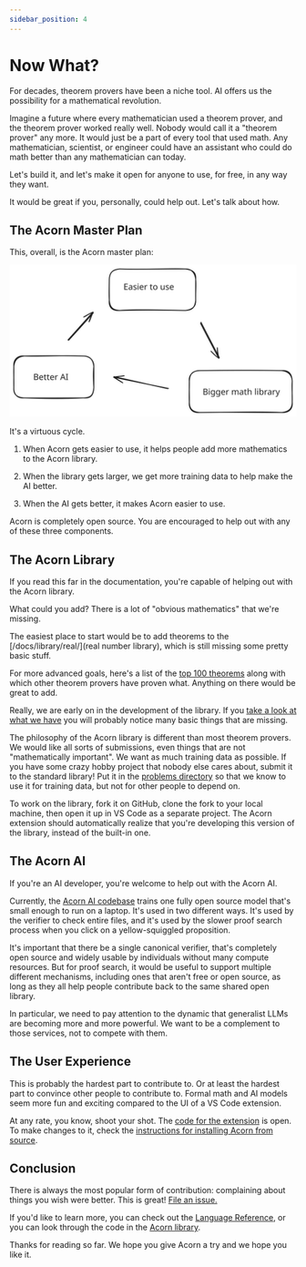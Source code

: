 ```yaml
---
sidebar_position: 4
---
```


# Now What?

For decades, theorem provers have been a niche tool. AI offers us the possibility for a mathematical revolution.

Imagine a future where every mathematician used a theorem prover, and the theorem prover worked really well. Nobody would call it a "theorem prover" any more. It would just be a part of every tool that used math. Any mathematician, scientist, or engineer could have an assistant who could do math better than any mathematician can today.

Let's build it, and let's make it open for anyone to use, for free, in any way they want.

It would be great if you, personally, could help out. Let's talk about how.

## The Acorn Master Plan

This, overall, is the Acorn master plan:

<div style={{ margin: '20px', padding: '20px' }}>
  <img src="/img/masterplan.svg" alt="Master Plan Diagram" />
</div>

It's a virtuous cycle.

1. When Acorn gets easier to use, it helps people add more mathematics to the Acorn library.

2. When the library gets larger, we get more training data to help make the AI better.

3. When the AI gets better, it makes Acorn easier to use.

Acorn is completely open source. You are encouraged to help out with any of these three components.

## The Acorn Library

If you read this far in the documentation, you're capable of helping out with the Acorn library.

What could you add? There is a lot of "obvious mathematics" that we're missing.

The easiest place to start would be to add theorems to the [/docs/library/real/](real number library), which
is still missing some pretty basic stuff.

For more advanced goals, here's a list of the [top 100 theorems](https://www.cs.ru.nl/~freek/100/) along with which other theorem provers have proven what. Anything on there would be great to add.

Really, we are early on in the development of the library. If you [take a look at what we have](https://github.com/acornprover/acornlib) you will probably notice many basic things that are missing.

The philosophy of the Acorn library is different than most theorem provers. We would like all sorts of submissions, even things that are not "mathematically important". We want as much training data as possible. If you have some crazy hobby project that nobody else cares about, submit it to the standard library! Put it in the [problems directory](https://github.com/acornprover/acornlib/tree/master/problems) so that we know to use it for training data, but not for other people to depend on.

To work on the library, fork it on GitHub, clone the fork to your local machine, then open it up in VS Code as a separate project. The Acorn extension should automatically realize that you're developing this version of the library, instead of the built-in one.

## The Acorn AI

If you're an AI developer, you're welcome to help out with the Acorn AI.

Currently, the [Acorn AI codebase](https://github.com/acornprover/acorn/tree/master/python) trains one fully open source model that's small enough to run on a laptop. It's used in two different ways. It's used by the verifier to check entire files, and it's used by the slower proof search process when you click on a yellow-squiggled proposition.

It's important that there be a single canonical verifier, that's completely open source and widely usable by individuals without many compute resources. But for proof search, it would be useful to support multiple different mechanisms, including ones that aren't free or open source, as long as they all help people contribute back to the same shared open library.

In particular, we need to pay attention to the dynamic that generalist LLMs are becoming more and more powerful. We want to be a complement to those services, not to compete with them.

## The User Experience

This is probably the hardest part to contribute to. Or at least the hardest part to convince other people to contribute to. Formal math and AI models seem more fun and exciting compared to the UI of a VS Code extension.

At any rate, you know, shoot your shot. The [code for the extension](https://github.com/acornprover/acorn/tree/master/vscode) is open. To make changes to it, check the [instructions for installing Acorn from source](https://github.com/acornprover/acorn/tree/master).

## Conclusion

There is always the most popular form of contribution: complaining about things you wish were better. This is great! [File an issue.](https://github.com/acornprover/acorn/issues)

If you'd like to learn more, you can check out the [Language Reference](/docs/category/language-reference), or you can look through the code in the [Acorn library](https://github.com/acornprover/acornlib).

Thanks for reading so far. We hope you give Acorn a try and we hope you like it.

